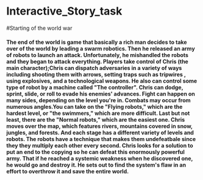 # Interactive_Story_task




#Starting of the world war


#### The end of the world is game that basically a rich man decides to take over of the world by leading a swarm robotics. Then he released an army of robots to launch an attack. Unfortunately, he mishandled the robots and they began to attack everything. Players take control of Chris (the main character);Chris can dispatch adversaries in a variety of ways including shooting them with arrows, setting traps such as tripwires , using explosives, and a technological weapons. He also can control some type of robot by a machine called "The controller". Chris can dodge, sprint, slide, or roll to evade his enemies' advances. Fight can happen on many sides, depending on the level you're in. Combats may occur from numerous angles.You can take on the "Flying robots," which are the hardest level, or "the swimmers," which are more difficult. Last but not least, there are the "Normal robots," which are the easiest one. Chris moves over the map, which features rivers, mountains covered in snow, jungles, and forests. And each stage has a different variety of levels and robots. The robots have a technique that makes them undefeatbale since they they multiply each other every second. Chris looks for a solution to put an end to the copying so he can defeat this enormously powerful army. That if he reached a systemic weakness when he discovered one, he would go and destroy it. He sets out to find the system's flaw in an effort to overthrow it and save the entire world.

